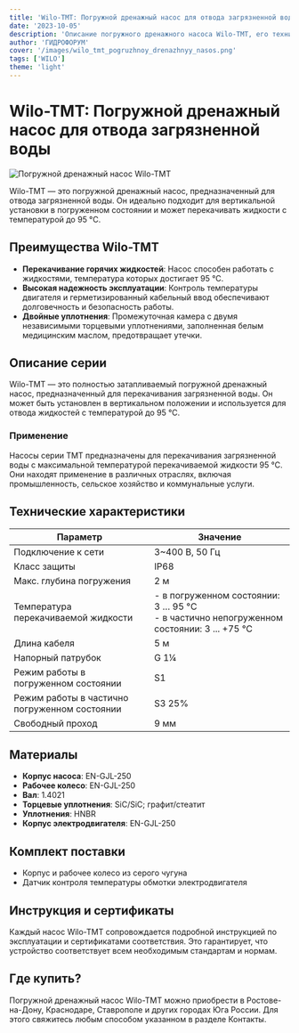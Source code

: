 ```yaml
---
title: 'Wilo-TMT: Погружной дренажный насос для отвода загрязненной воды'
date: '2023-10-05'
description: 'Описание погружного дренажного насоса Wilo-TMT, его технические характеристики и преимущества. Купить в Ростове-на-Дону, Краснодаре, Ставрополе и других городах Юга России.'
author: 'ГИДРОФОРУМ'
cover: '/images/wilo_tmt_pogruzhnoy_drenazhnyy_nasos.png'
tags: ['WILO']
theme: 'light'
---
```


# Wilo-TMT: Погружной дренажный насос для отвода загрязненной воды

![Погружной дренажный насос Wilo-TMT](/images/wilo_tmt_pogruzhnoy_drenazhnyy_nasos.png)

Wilo-TMT — это погружной дренажный насос, предназначенный для отвода загрязненной воды. Он идеально подходит для вертикальной установки в погруженном состоянии и может перекачивать жидкости с температурой до 95 °C.

## Преимущества Wilo-TMT

- **Перекачивание горячих жидкостей**: Насос способен работать с жидкостями, температура которых достигает 95 °C.
- **Высокая надежность эксплуатации**: Контроль температуры двигателя и герметизированный кабельный ввод обеспечивают долговечность и безопасность работы.
- **Двойные уплотнения**: Промежуточная камера с двумя независимыми торцевыми уплотнениями, заполненная белым медицинским маслом, предотвращает утечки.

## Описание серии

Wilo-TMT — это полностью затапливаемый погружной дренажный насос, предназначенный для перекачивания загрязненной воды. Он может быть установлен в вертикальном положении и используется для отвода жидкостей с температурой до 95 °C.

### Применение

Насосы серии TMT предназначены для перекачивания загрязненной воды с максимальной температурой перекачиваемой жидкости 95 °C. Они находят применение в различных отраслях, включая промышленность, сельское хозяйство и коммунальные услуги.

## Технические характеристики

| Параметр                      | Значение                                      |
|-------------------------------|----------------------------------------------|
| Подключение к сети            | 3~400 В, 50 Гц                             |
| Класс защиты                  | IP68                                        |
| Макс. глубина погружения      | 2 м                                          |
| Температура перекачиваемой жидкости | - в погруженном состоянии: 3 … 95 °C <br> - в частично непогруженном состоянии: 3 ... +75 °C |
| Длина кабеля                  | 5 м                                          |
| Напорный патрубок             | G 1¼                                        |
| Режим работы в погруженном состоянии | S1                                      |
| Режим работы в частично погруженном состоянии | S3 25%                               |
| Свободный проход              | 9 мм                                         |

## Материалы

- **Корпус насоса**: EN-GJL-250
- **Рабочее колесо**: EN-GJL-250
- **Вал**: 1.4021
- **Торцевые уплотнения**: SiC/SiC; графит/стеатит
- **Уплотнения**: HNBR
- **Корпус электродвигателя**: EN-GJL-250

## Комплект поставки

- Корпус и рабочее колесо из серого чугуна
- Датчик контроля температуры обмотки электродвигателя

## Инструкция и сертификаты

Каждый насос Wilo-TMT сопровождается подробной инструкцией по эксплуатации и сертификатами соответствия. Это гарантирует, что устройство соответствует всем необходимым стандартам и нормам.

## Где купить?

Погружной дренажный насос Wilo-TMT можно приобрести в Ростове-на-Дону, Краснодаре, Ставрополе и других городах Юга России. Для этого свяжитесь любым способом указанном в разделе Контакты.
